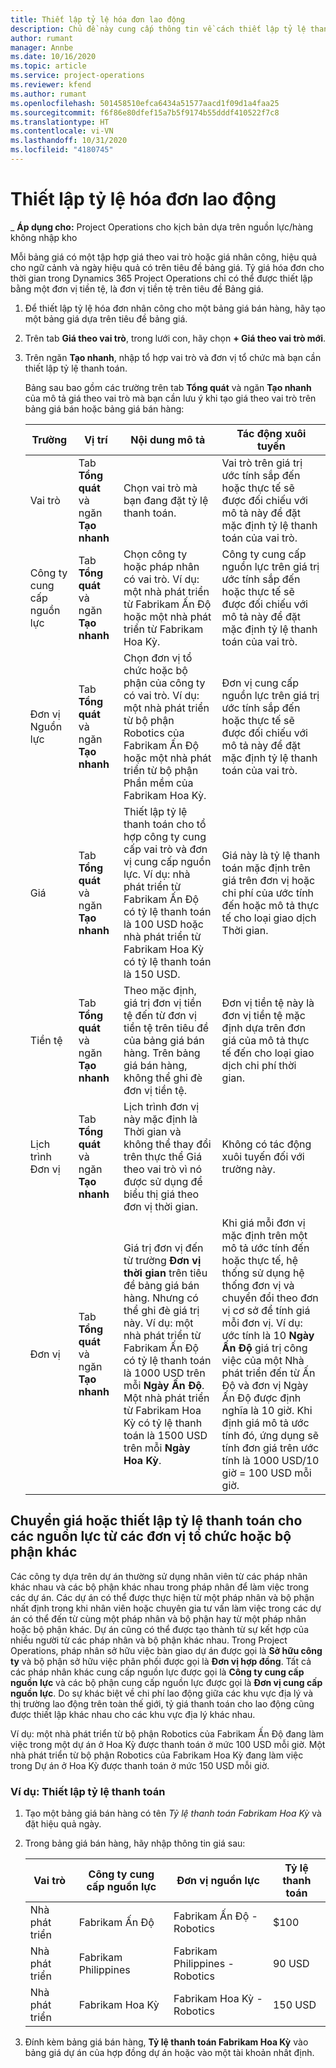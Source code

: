```yaml
---
title: Thiết lập tỷ lệ hóa đơn lao động
description: Chủ đề này cung cấp thông tin về cách thiết lập tỷ lệ thanh toán nhân công trong Project Operations.
author: rumant
manager: Annbe
ms.date: 10/16/2020
ms.topic: article
ms.service: project-operations
ms.reviewer: kfend
ms.author: rumant
ms.openlocfilehash: 501458510efca6434a51577aacd1f09d1a4faa25
ms.sourcegitcommit: f6f86e80dfef15a7b5f9174b55dddf410522f7c8
ms.translationtype: HT
ms.contentlocale: vi-VN
ms.lasthandoff: 10/31/2020
ms.locfileid: "4180745"
---
```

# <a name="set-up-labor-bill-rates"></a>Thiết lập tỷ lệ hóa đơn lao động

_ **Áp dụng cho:** Project Operations cho kịch bản dựa trên nguồn lực/hàng không nhập kho

Mỗi bảng giá có một tập hợp giá theo vai trò hoặc giá nhân công, hiệu quả cho ngữ cảnh và ngày hiệu quả có trên tiêu đề bảng giá. Tỷ giá hóa đơn cho thời gian trong Dynamics 365 Project Operations chỉ có thể được thiết lập bằng một đơn vị tiền tệ, là đơn vị tiền tệ trên tiêu đề Bảng giá.

1. Để thiết lập tỷ lệ hóa đơn nhân công cho một bảng giá bán hàng, hãy tạo một bảng giá dựa trên tiêu đề bảng giá. 
2. Trên tab **Giá theo vai trò**, trong lưới con, hãy chọn **+ Giá theo vai trò mới**. 
3. Trên ngăn **Tạo nhanh**, nhập tổ hợp vai trò và đơn vị tổ chức mà bạn cần thiết lập tỷ lệ thanh toán.

   Bảng sau bao gồm các trường trên tab **Tổng quát** và ngăn **Tạo nhanh** của mô tả giá theo vai trò mà bạn cần lưu ý khi tạo giá theo vai trò trên bảng giá bán hoặc bảng giá bán hàng:

    | Trường | Vị trí | Nội dung mô tả | Tác động xuôi tuyến |
    | --- | --- | --- | --- |
    | Vai trò | Tab **Tổng quát** và ngăn **Tạo nhanh** | Chọn vai trò mà bạn đang đặt tỷ lệ thanh toán. | Vai trò trên giá trị ước tính sắp đến hoặc thực tế sẽ được đối chiếu với mô tả này để đặt mặc định tỷ lệ thanh toán của vai trò. |
    | Công ty cung cấp nguồn lực | Tab **Tổng quát** và ngăn **Tạo nhanh** | Chọn công ty hoặc pháp nhân có vai trò. Ví dụ: một nhà phát triển từ Fabrikam Ấn Độ hoặc một nhà phát triển từ Fabrikam Hoa Kỳ. | Công ty cung cấp nguồn lực trên giá trị ước tính sắp đến hoặc thực tế sẽ được đối chiếu với mô tả này để đặt mặc định tỷ lệ thanh toán của vai trò. |
    | Đơn vị Nguồn lực | Tab **Tổng quát** và ngăn **Tạo nhanh** | Chọn đơn vị tổ chức hoặc bộ phận của công ty có vai trò. Ví dụ: một nhà phát triển từ bộ phận Robotics của Fabrikam Ấn Độ hoặc một nhà phát triển từ bộ phận Phần mềm của Fabrikam Hoa Kỳ. | Đơn vị cung cấp nguồn lực trên giá trị ước tính sắp đến hoặc thực tế sẽ được đối chiếu với mô tả này để đặt mặc định tỷ lệ thanh toán của vai trò. |
    | Giá | Tab **Tổng quát** và ngăn **Tạo nhanh** | Thiết lập tỷ lệ thanh toán cho tổ hợp công ty cung cấp vai trò và đơn vị cung cấp nguồn lực. Ví dụ: nhà phát triển từ Fabrikam Ấn Độ có tỷ lệ thanh toán là 100 USD hoặc nhà phát triển từ Fabrikam Hoa Kỳ có tỷ lệ thanh toán là 150 USD. | Giá này là tỷ lệ thanh toán mặc định trên giá trên đơn vị hoặc chi phí của ước tính đến hoặc mô tả thực tế cho loại giao dịch Thời gian. |
    | Tiền tệ | Tab **Tổng quát** và ngăn **Tạo nhanh**| Theo mặc định, giá trị đơn vị tiền tệ đến từ đơn vị tiền tệ trên tiêu đề của bảng giá bán hàng. Trên bảng giá bán hàng, không thể ghi đè đơn vị tiền tệ. | Đơn vị tiền tệ này là đơn vị tiền tệ mặc định dựa trên đơn giá của mô tả thực tế đến cho loại giao dịch chi phí thời gian. |
    | Lịch trình Đơn vị | Tab **Tổng quát** và ngăn **Tạo nhanh** | Lịch trình đơn vị này mặc định là Thời gian và không thể thay đổi trên thực thể Giá theo vai trò vì nó được sử dụng để biểu thị giá theo đơn vị thời gian. | Không có tác động xuôi tuyến đối với trường này. |
    | Đơn vị | Tab **Tổng quát** và ngăn **Tạo nhanh** | Giá trị đơn vị đến từ trường **Đơn vị thời gian** trên tiêu đề bảng giá bán hàng. Nhưng có thể ghi đè giá trị này. Ví dụ: một nhà phát triển từ Fabrikam Ấn Độ có tỷ lệ thanh toán là 1000 USD trên mỗi **Ngày Ấn Độ**. Một nhà phát triển từ Fabrikam Hoa Kỳ có tỷ lệ thanh toán là 1500 USD trên mỗi **Ngày Hoa Kỳ**. | Khi giá mỗi đơn vị mặc định trên một mô tả ước tính đến hoặc thực tế, hệ thống sử dụng hệ thống đơn vị và chuyển đổi theo đơn vị cơ sở để tính giá mỗi đơn vị. Ví dụ: ước tính là 10 **Ngày Ấn Độ** giá trị công việc của một Nhà phát triển đến từ Ấn Độ và đơn vị Ngày Ấn Độ được định nghĩa là 10 giờ. Khi định giá mô tả ước tính đó, ứng dụng sẽ tính đơn giá trên ước tính là 1000 USD/10 giờ = 100 USD mỗi giờ. |

## <a name="transfer-pricing-or-set-up-bill-rates-for-resources-from-other-organizational-units-or-divisions"></a>Chuyển giá hoặc thiết lập tỷ lệ thanh toán cho các nguồn lực từ các đơn vị tổ chức hoặc bộ phận khác 

Các công ty dựa trên dự án thường sử dụng nhân viên từ các pháp nhân khác nhau và các bộ phận khác nhau trong pháp nhân để làm việc trong các dự án. Các dự án có thể được thực hiện từ một pháp nhân và bộ phận nhất định trong khi nhân viên hoặc chuyên gia tư vấn làm việc trong các dự án có thể đến từ cùng một pháp nhân và bộ phận hay từ một pháp nhân hoặc bộ phận khác. Dự án cũng có thể được tạo thành từ sự kết hợp của nhiều người từ các pháp nhân và bộ phận khác nhau. Trong Project Operations, pháp nhân sở hữu việc bàn giao dự án được gọi là **Sở hữu công ty** và bộ phận sở hữu việc phân phối được gọi là **Đơn vị hợp đồng**. Tất cả các pháp nhân khác cung cấp nguồn lực được gọi là **Công ty cung cấp nguồn lực** và các bộ phận cung cấp nguồn lực được gọi là **Đơn vị cung cấp nguồn lực**. Do sự khác biệt về chi phí lao động giữa các khu vực địa lý và thị trường lao động trên toàn thế giới, tỷ giá thanh toán cho lao động cũng được thiết lập khác nhau cho các khu vực địa lý khác nhau.

Ví dụ: một nhà phát triển từ bộ phận Robotics của Fabrikam Ấn Độ đang làm việc trong một dự án ở Hoa Kỳ được thanh toán ở mức 100 USD mỗi giờ. Một nhà phát triển từ bộ phận Robotics của Fabrikam Hoa Kỳ đang làm việc trong Dự án ở Hoa Kỳ được thanh toán ở mức 150 USD mỗi giờ. 

### <a name="example-set-up-a-bill-rate"></a>Ví dụ: Thiết lập tỷ lệ thanh toán 

1. Tạo một bảng giá bán hàng có tên *Tỷ lệ thanh toán Fabrikam Hoa Kỳ* và đặt hiệu quả ngày.
2. Trong bảng giá bán hàng, hãy nhập thông tin giá sau:

    | Vai trò | Công ty cung cấp nguồn lực | Đơn vị nguồn lực | Tỷ lệ thanh toán |
    | --- | --- | --- | --- |
    | Nhà phát triển | Fabrikam Ấn Độ | Fabrikam Ấn Độ - Robotics | $100 |
    | Nhà phát triển | Fabrikam Philippines | Fabrikam Philippines - Robotics | 90 USD |
    | Nhà phát triển | Fabrikam Hoa Kỳ | Fabrikam Hoa Kỳ - Robotics | 150 USD |

3. Đính kèm bảng giá bán hàng, **Tỷ lệ thanh toán Fabrikam Hoa Kỳ** vào bảng giá dự án của hợp đồng dự án hoặc vào một tài khoản nhất định.
